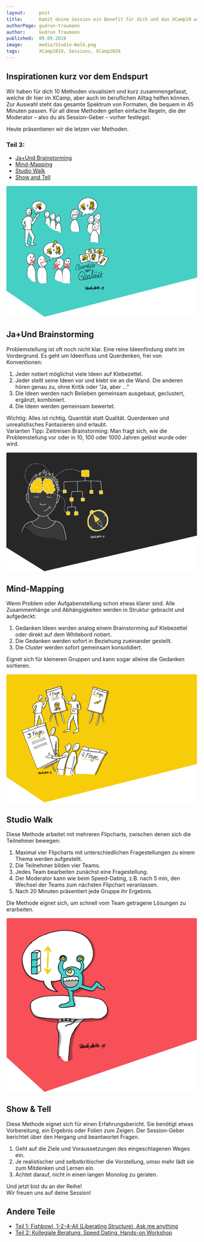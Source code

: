 ```yaml
---
layout:     post
title:      Damit deine Session ein Benefit für dich und das XCamp19 wird (Teil 3)
authorPage: gudrun-traumann
author:     Gudrun Traumann
published:  09.09.2019
image:      media/Studio-Walk.png
tags:       XCamp2019, Sessions, XCamp2020
---
```


## Inspirationen kurz vor dem Endspurt
Wir haben für dich 10 Methoden visualisiert und kurz zusammengefasst, welche dir hier im XCamp, aber auch im beruflichen Alltag helfen können. Zur Auswahl steht das gesamte Spektrum von Formaten, die bequem in 45 Minuten passen. Für all diese Methoden gelten einfache Regeln, die der Moderator – also du als Session-Geber – vorher festlegst.

Heute präsentieren wir die letzen vier Methoden.

<!--more-->

### Teil 3:

- [Ja+Und Brainstorming](#ja-und-brainstorming)
- [Mind-Mapping](#mind-mapping)
- [Studio Walk](#studio-walk)
- [Show and Tell](#show-and-tell)


<a name="ja-und-brainstorming"></a>
![Ja+Und Brainstorming](media/Ja-Und-Brainstorming.png)

## Ja+Und Brainstorming
Problemstellung ist oft noch nicht klar. Eine reine Ideenfindung steht im Vordergrund. Es geht um Ideenfluss und Querdenken, frei von Konventionen:

1. Jeder notiert möglichst viele Ideen auf Klebezettel.
1. Jeder stellt seine Ideen vor und klebt sie an die Wand. Die anderen hören genau zu, ohne Kritik oder "Ja, aber ..."
1. Die Ideen werden nach Belieben gemeinsam ausgebaut, geclustert, ergänzt, kombiniert.
1. Die Ideen werden gemeinsam bewertet.

Wichtig: Alles ist richtig, Quantität statt Qualität. Querdenken und unrealistisches Fantasieren sind erlaubt. <br>
Varianten Tipp: Zeitreisen Brainstorming: Man fragt sich, wie die Problemstellung vor oder in 10, 100 oder 1000 Jahren gelöst wurde oder wird.


<a name="mind-mapping"></a>
![Mind-Mapping](media/Mind-Mapping.png)

## Mind-Mapping
Wenn Problem oder Aufgabenstellung schon etwas klarer sind. Alle Zusammenhänge und Abhängigkeiten werden in Struktur gebracht und aufgedeckt:

1. Gedanken Ideen werden analog einem Brainstorming auf Klebezettel oder direkt auf dem Whitebord notiert.
1. Die Gedanken werden sofort in Beziehung zueinander gestellt.
1. Die Cluster werden sofort gemeinsam konsolidiert.

Eignet sich für kleineren Gruppen und kann sogar alleine die Gedanken sortieren.


<a name="studio-walk"></a>
![Studio Walk](media/Studio-Walk.png)

## Studio Walk
Diese Methode arbeitet mit mehreren Flipcharts, zwischen denen sich die Teilnehmer bewegen:

1. Maximal vier Flipcharts mit unterschiedlichen Fragestellungen zu einem Thema werden aufgestellt.
1. Die Teilnehmer bilden vier Teams. 
1. Jedes Team bearbeiten zunächst eine Fragestellung.
1. Der Moderator kann wie beim Speed-Dating, z.B. nach 5 min, den Wechsel der Teams zum nächsten Flipchart veranlassen. 
1. Nach 20 Minuten präsentiert jede Gruppe ihr Ergebnis.

Die Methode eignet sich, um schnell vom Team getragene Lösungen zu erarbeiten.


<a name="show-and-tell"></a>
![Show & Tell](media/Show-and-Tell.png)

## Show & Tell
Diese Methode eignet sich für einen Erfahrungsbericht. Sie benötigt etwas Vorbereitung, ein Ergebnis oder Folien zum Zeigen. Der Session-Geber berichtet über den Hergang und beantwortet Fragen.

1. Geht auf die Ziele und Voraussetzungen des eingeschlagenen Weges ein.
1. Je realistischer und selbstkritischer die Vorstellung, umso mehr lädt sie zum Mitdenken und Lernen ein.
1. Achtet darauf, nicht in einen langen Monolog zu geraten.


Und jetzt bist du an der Reihe! <br>
Wir freuen uns auf deine Session!

## Andere Teile

- [Teil 1: Fishbowl, 1-2-4-All (Liberating Structure), Ask me anything](blog/2019-08-25-damit-deine-session-ein-benefit-fuer-dich-und-das-xcamp19-wird-2)
- [Teil 2: Kollegiale Beratung, Speed Dating, Hands-on Workshop](blog/2019-09-03-damit-deine-session-ein-benefit-fuer-dich-und-das-xcamp19-wird-teil-2-2)
